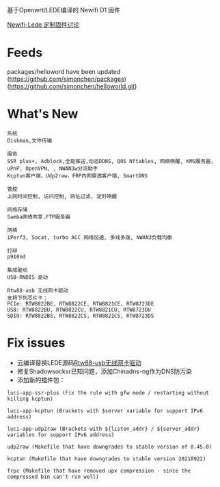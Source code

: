 基于Openwrt/LEDE编译的 Newifi D1 固件

[Newifi-Lede 定制固件讨论](https://t.me/newifi_lede)

# Feeds
packages/helloword have been updated 
(https://github.com/simonchen/packages) (https://github.com/simonchen/helloworld.git)

# What's New
```
系统
Diskman,文件传输

服务
SSR plus+, Adblock,全能推送,动态DDNS, QOS Nftables, 网络唤醒, KMS服务器, uPnP, OpenVPN, , NWAN3w分流助手
Kcptun客户端，Udp2raw，FRP内网穿透客户端, SmartDNS

管控
上网时间控制, 访问控制, 网址过滤, 定时唤醒

网络存储
Samba网络共享,FTP服务器

网络
iPerf3, Socat, turbo ACC 网络加速, 多线多拨, NWAN3负载均衡

打印
p910nd

集成驱动
USB-RNDIS 驱动

Rtw88-usb 无线网卡驱动
支持下列芯片卡：
PCIe: RTW8822BE, RTW8822CE, RTW8821CE, RTW8723DE
USB: RTW8822BU, RTW8822CU, RTW8821CU, RTW8723DU
SDIO: RTW8822BS, RTW8822CS, RTW8821CS, RTW8723DS
```

# Fix issues

- 云编译替换LEDE源码[Rtw88-usb无线网卡驱动](https://github.com/simonchen/rtw88)
- 修复Shadowsocksr已知问题，添加Chinadns-ng作为DNS防污染
- 添加新的插件包：
```
luci-app-ssr-plus (Fix the rule with gfw mode / restarting without killing kcptun)

luci-app-kcptun (Brackets with $server variable for support IPv6 address)

luci-app-udp2raw (Brackets with ${listen_addr} / ${server_addr} variables for support IPv6 address)

udp2raw (Makefile that have downgrades to stable version of 0.45.0)

kcptun (Makefile that have downgrades to stable version 20210922)

frpc (Makefile that have removed upx compression - since the compressed bin can't run well)
```
